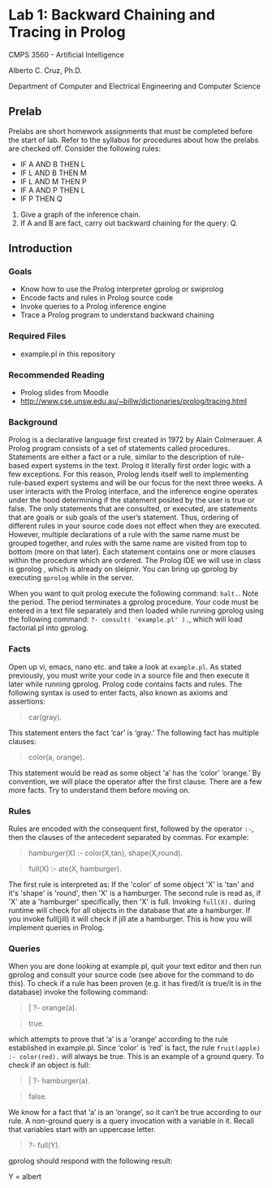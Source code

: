 # Lab 1: Backward Chaining and Tracing in Prolog

CMPS 3560 - Artificial Intelligence

Alberto C. Cruz, Ph.D.

Department of Computer and Electrical Engineering and Computer Science

## Prelab

Prelabs are short homework assignments that must be completed before the start of lab. Refer to the syllabus for procedures about how the prelabs are checked off. Consider the following rules:

* IF A AND B THEN L
* IF L AND B THEN M
* IF L AND M THEN P
* IF A AND P THEN L
* IF P THEN Q

1. Give a graph of the inference chain.
1. If A and B are fact, carry out backward chaining for the query: Q.

## Introduction

### Goals

* Know how to use the Prolog interpreter gprolog or swiprolog
*	Encode facts and rules in Prolog source code
*	Invoke queries to a Prolog inference engine
*	Trace a Prolog program to understand backward chaining

### Required Files

* example.pl in this repository

### Recommended Reading

* Prolog slides from Moodle
* http://www.cse.unsw.edu.au/~billw/dictionaries/prolog/tracing.html 

### Background

Prolog is a declarative language first created in 1972 by Alain Colmerauer. A Prolog program consists of a set of statements called procedures. Statements are either a fact or a rule, similar to the description of rule-based expert systems in the text. Prolog it literally first order logic with a few exceptions. For this reason, Prolog lends itself well to implementing rule-based expert systems and will be our focus for the next three weeks. A user interacts with the Prolog interface, and the inference engine operates under the hood determining if the statement posited by the user is true or false. The only statements that are consulted, or executed, are statements that are goals or sub goals of the user’s statement. Thus, ordering of different rules in your source code does not effect when they are executed. However, multiple declarations of a rule with the same name must be grouped together, and rules with the same name are visited from top to bottom (more on that later). Each statement contains one or more clauses within the procedure which are ordered. The Prolog IDE we will use in class is gprolog , which is already on sleipnir. You can bring up gprolog by executing `gprolog` while in the server.

When you want to quit prolog execute the following command: `halt.`. Note the period. The period terminates a gprolog procedure. Your code must be entered in a text file separately and then loaded while running gprolog using the following command: `?- consult( 'example.pl' ).`, which will load factorial.pl into gprolog.

### Facts

Open up vi, emacs, nano etc. and take a look at `example.pl`. As stated previously, you must write your code in a source file and then execute it later while running gprolog. Prolog code contains facts and rules. The following syntax is used to enter facts, also known as axioms and assertions:

> car(gray).

This statement enters the fact ‘car’ is ‘gray.’ The following fact has multiple clauses: 

> color(a, orange).

This statement would be read as some object ‘a’ has the ‘color’ ‘orange.’ By convention, we will place the operator after the first clause. There are a few more facts. Try to understand them before moving on.

### Rules

Rules are encoded with the consequent first, followed by the operator `:-`, then the clauses of the antecedent separated by commas. For example:

> hamburger(X) :- color(X,tan), shape(X,round).

> full(X) :- ate(X, hamburger).
  
The first rule is interpreted as: If the 'color' of some object 'X' is 'tan' and it's 'shape' is 'round', then 'X' is a hamburger. The second rule is read as, if 'X' ate a 'hamburger' specifically, then 'X' is full. Invoking `full(X).` during runtime will check for all objects in the database that ate a hamburger. If you invoke full(jill) it will check if jill ate a hamburger. This is how you will implement queries in Prolog.

### Queries

When you are done looking at example.pl, quit your text editor and then run gprolog and consult your source code (see above for the command to do this). To check if a rule has been proven (e.g. it has fired/it is true/it is in the database) invoke the following command:

> | ?- orange(a).

> true.

which attempts to prove that ‘a’ is a 'orange’ according to the rule established in example.pl. Since ‘color’ is ‘red’ is fact, the rule `fruit(apple) :- color(red).` will always be true. This is an example of a ground query. To check if an object is full: 

> | ?- hamburger(a).

> false.

We know for a fact that ‘a’ is an ‘orange’, so it can’t be true according to our rule. A non-ground query is a query invocation with a variable in it. Recall that variables start with an uppercase letter. 

> ?- full(Y).

gprolog should respond with the following result: 

Y = albert

